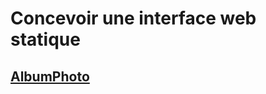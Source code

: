 # Concevoir une interface web statique

## [AlbumPhoto](https://ricou12.github.io/AlbumPhoto_html-css/)
